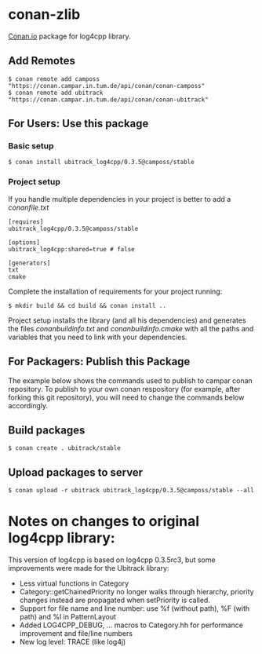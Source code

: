 # conan-zlib

[Conan.io](https://conan.io) package for log4cpp library. 

## Add Remotes

    $ conan remote add camposs "https://conan.campar.in.tum.de/api/conan/conan-camposs"
    $ conan remote add ubitrack "https://conan.campar.in.tum.de/api/conan/conan-ubitrack"

## For Users: Use this package

### Basic setup

    $ conan install ubitrack_log4cpp/0.3.5@camposs/stable
    
### Project setup

If you handle multiple dependencies in your project is better to add a *conanfile.txt*
    
    [requires]
    ubitrack_log4cpp/0.3.5@camposs/stable

    [options]
    ubitrack_log4cpp:shared=true # false
    
    [generators]
    txt
    cmake

Complete the installation of requirements for your project running:</small></span>

    $ mkdir build && cd build && conan install .. 

Project setup installs the library (and all his dependencies) and generates the files *conanbuildinfo.txt* and *conanbuildinfo.cmake* with all the paths and variables that you need to link with your dependencies.

## For Packagers: Publish this Package

The example below shows the commands used to publish to campar conan repository. To publish to your own conan respository (for example, after forking this git repository), you will need to change the commands below accordingly. 

## Build packages

    $ conan create . ubitrack/stable

## Upload packages to server

    $ conan upload -r ubitrack ubitrack_log4cpp/0.3.5@camposs/stable --all




Notes on changes to original log4cpp library:
=============================================

This version of log4cpp is based on log4cpp 0.3.5rc3, but some improvements 
were made for the Ubitrack library:

* Less virtual functions in Category
* Category::getChainedPriority no longer walks through hierarchy, priority 
  changes instead are propagated when setPriority is called.
* Support for file name and line number: use %f (without path), %F (with path) and %l in PatternLayout
* Added LOG4CPP_DEBUG, ... macros to Category.hh for performance improvement
  and file/line numbers
* New log level: TRACE (like log4j)
